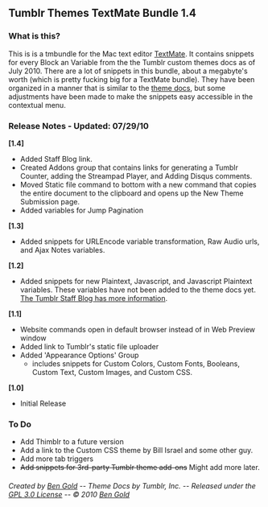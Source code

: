 Tumblr Themes TextMate Bundle 1.4
---------------------------------

### What is this? ###

This is is a tmbundle for the Mac text editor [TextMate](http://macromates.com/). It contains snippets for every Block an Variable from the the Tumblr custom themes docs as of July 2010. There are a lot of snippets in this bundle, about a megabyte's worth (which is pretty fucking big for a TextMate bundle). They have been organized in a manner that is similar to the [theme docs](http://www.tumblr.com/docs/en/custom_themes), but some adjustments have been made to make the snippets easy accessible in the contextual menu.


### Release Notes - Updated: 07/29/10 ###

__[1.4]__

* Added Staff Blog link.
* Created Addons group that contains links for generating a Tumblr Counter, adding the Streampad Player, and Adding Disqus comments.
* Moved Static file command to bottom with a new command that copies the entire document to the clipboard and opens up the New Theme Submission page.
* Added variables for Jump Pagination

__[1.3]__

* Added snippets for URLEncode variable transformation, Raw Audio urls, and Ajax Notes variables.

__[1.2]__

* Added snippets for new Plaintext, Javascript, and Javascript Plaintext variables. These variables have not been added to the theme docs yet. [The Tumblr Staff Blog has more information](http://staff.tumblr.com/post/536133267/theme-variable-transformations).

__[1.1]__

* Website commands open in default browser instead of in Web Preview window
* Added link to Tumblr's static file uploader
* Added 'Appearance Options' Group
	* includes snippets for Custom Colors, Custom Fonts, Booleans, Custom Text, Custom Images, and Custom CSS.

__[1.0]__

* Initial Release


### To Do ###

* Add Thimblr to a future version
* Add a link to the Custom CSS theme by Bill Israel and some other guy.
* Add more tab triggers
* <strike>Add snippets for 3rd-party Tumblr theme add-ons</strike> Might add more later.


###### Created by [Ben Gold](http://bengold.info) -- Theme Docs by Tumblr, Inc. -- Released under the [GPL 3.0 License](http://creativecommons.org/licenses/GPL/2.0/) -- © 2010 [Ben Gold](mailto:goldb@rpi.edu) ######
